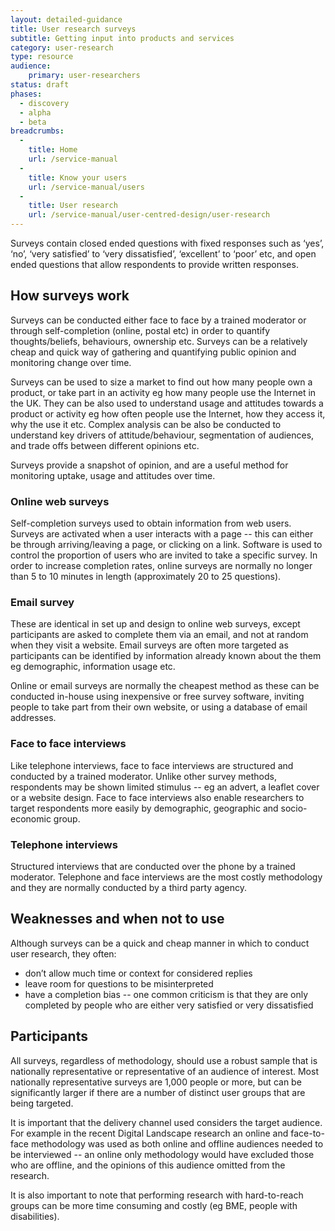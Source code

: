 ```yaml
---
layout: detailed-guidance
title: User research surveys
subtitle: Getting input into products and services
category: user-research
type: resource
audience:
    primary: user-researchers
status: draft
phases:
  - discovery
  - alpha
  - beta
breadcrumbs:
  -
    title: Home
    url: /service-manual
  -
    title: Know your users
    url: /service-manual/users
  -
    title: User research
    url: /service-manual/user-centred-design/user-research
---
```


Surveys contain closed ended questions with fixed responses such as ‘yes’, ‘no’, ‘very satisfied’ to ‘very dissatisfied’, ‘excellent’ to ‘poor’ etc, and open ended questions that allow respondents to provide written responses.

## How surveys work

Surveys can be conducted either face to face by a trained moderator or through self-completion (online, postal etc) in order to quantify thoughts/beliefs, behaviours, ownership etc. Surveys can be a relatively cheap and quick way of gathering and quantifying public opinion and monitoring change over time.

Surveys can be used to size a market to find out how many people own a product, or take part in an activity eg how many people use the Internet in the UK. They can be also used to understand usage and attitudes towards a product or activity eg how often people use the Internet, how they access it, why the use it etc. Complex analysis can be also be conducted to understand key drivers of attitude/behaviour, segmentation of audiences, and trade offs between different opinions etc.

Surveys provide a snapshot of opinion, and are a useful method for monitoring uptake, usage and attitudes over time.

### Online web surveys

Self-completion surveys used to obtain information from web users. Surveys are activated when a user interacts with a page -- this can either be through arriving/leaving a page, or clicking on a link. Software is used to control the  proportion of users who are invited to take a specific survey. In order to increase completion rates, online surveys are normally no longer than 5 to 10 minutes in length (approximately 20 to 25 questions).

### Email survey

These are identical in set up and design to online web surveys, except participants are asked to complete them via an email, and not at random when they visit a website. Email surveys are often more targeted as participants can be identified by information already known about the them eg demographic, information usage etc.

Online or email surveys are normally the cheapest method as these can be conducted in-house using inexpensive or free survey software, inviting people to take part from their own website, or using a database of email addresses.

### Face to face interviews

Like telephone interviews, face to face interviews are structured and conducted by a trained moderator. Unlike other survey methods, respondents may be shown limited stimulus -- eg an advert, a leaflet cover or a website design. Face to face interviews also enable researchers to target respondents more easily by demographic, geographic and socio-economic group.

### Telephone interviews

Structured interviews that are conducted over the phone by a trained moderator. Telephone and face interviews are the most costly methodology and they are normally conducted by a third party agency.

## Weaknesses and when not to use

Although surveys can be a quick and cheap manner in which to conduct user research, they often:

* don’t allow much time or context for considered replies
* leave room for questions to be misinterpreted
* have a completion bias -- one common criticism is that they are only completed by people who are either very satisfied or very dissatisfied

## Participants

All surveys, regardless of methodology, should use a robust sample that is nationally representative or representative of an audience of interest. Most nationally representative surveys are 1,000 people or more, but can be significantly larger if there are a number of distinct user groups that are being targeted.

It is important that the delivery channel used considers the target audience. For example in the recent Digital Landscape research an online and face-to-face methodology was used as both online and offline audiences needed to be interviewed -- an online only methodology would have excluded those who are offline, and the opinions of this audience omitted from the research.

It is also important to note that performing research with hard-to-reach groups can be more time consuming and costly (eg BME, people with disabilities).

